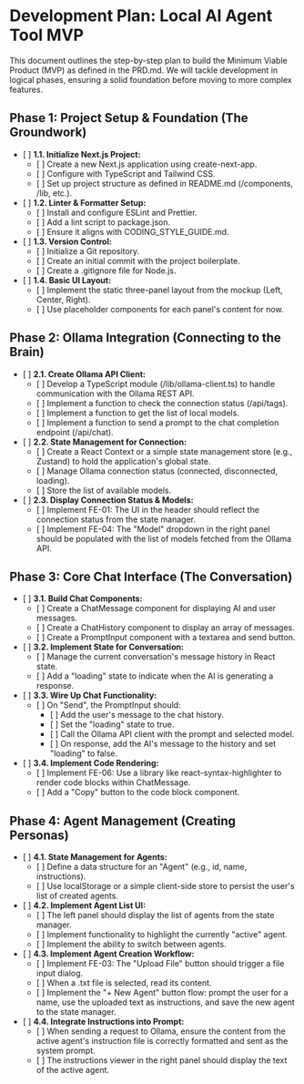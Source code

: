 # Development Plan: Local AI Agent Tool MVP

This document outlines the step-by-step plan to build the Minimum Viable Product (MVP) as defined in the PRD.md. We will tackle development in logical phases, ensuring a solid foundation before moving to more complex features.

## Phase 1: Project Setup & Foundation (The Groundwork)

- \[ \] **1.1. Initialize Next.js Project:**
  - \[ \] Create a new Next.js application using create-next-app.
  - \[ \] Configure with TypeScript and Tailwind CSS.
  - \[ \] Set up project structure as defined in README.md (/components, /lib, etc.).
- \[ \] **1.2. Linter & Formatter Setup:**
  - \[ \] Install and configure ESLint and Prettier.
  - \[ \] Add a lint script to package.json.
  - \[ \] Ensure it aligns with CODING_STYLE_GUIDE.md.
- \[ \] **1.3. Version Control:**
  - \[ \] Initialize a Git repository.
  - \[ \] Create an initial commit with the project boilerplate.
  - \[ \] Create a .gitignore file for Node.js.
- \[ \] **1.4. Basic UI Layout:**
  - \[ \] Implement the static three-panel layout from the mockup (Left, Center, Right).
  - \[ \] Use placeholder components for each panel's content for now.

## Phase 2: Ollama Integration (Connecting to the Brain)

- \[ \] **2.1. Create Ollama API Client:**
  - \[ \] Develop a TypeScript module (/lib/ollama-client.ts) to handle communication with the Ollama REST API.
  - \[ \] Implement a function to check the connection status (/api/tags).
  - \[ \] Implement a function to get the list of local models.
  - \[ \] Implement a function to send a prompt to the chat completion endpoint (/api/chat).
- \[ \] **2.2. State Management for Connection:**
  - \[ \] Create a React Context or a simple state management store (e.g., Zustand) to hold the application's global state.
  - \[ \] Manage Ollama connection status (connected, disconnected, loading).
  - \[ \] Store the list of available models.
- \[ \] **2.3. Display Connection Status & Models:**
  - \[ \] Implement FE-01: The UI in the header should reflect the connection status from the state manager.
  - \[ \] Implement FE-04: The "Model" dropdown in the right panel should be populated with the list of models fetched from the Ollama API.

## Phase 3: Core Chat Interface (The Conversation)

- \[ \] **3.1. Build Chat Components:**
  - \[ \] Create a ChatMessage component for displaying AI and user messages.
  - \[ \] Create a ChatHistory component to display an array of messages.
  - \[ \] Create a PromptInput component with a textarea and send button.
- \[ \] **3.2. Implement State for Conversation:**
  - \[ \] Manage the current conversation's message history in React state.
  - \[ \] Add a "loading" state to indicate when the AI is generating a response.
- \[ \] **3.3. Wire Up Chat Functionality:**
  - \[ \] On "Send", the PromptInput should:
    - \[ \] Add the user's message to the chat history.
    - \[ \] Set the "loading" state to true.
    - \[ \] Call the Ollama API client with the prompt and selected model.
    - \[ \] On response, add the AI's message to the history and set "loading" to false.
- \[ \] **3.4. Implement Code Rendering:**
  - \[ \] Implement FE-06: Use a library like react-syntax-highlighter to render code blocks within ChatMessage.
  - \[ \] Add a "Copy" button to the code block component.

## Phase 4: Agent Management (Creating Personas)

- \[ \] **4.1. State Management for Agents:**
  - \[ \] Define a data structure for an "Agent" (e.g., id, name, instructions).
  - \[ \] Use localStorage or a simple client-side store to persist the user's list of created agents.
- \[ \] **4.2. Implement Agent List UI:**
  - \[ \] The left panel should display the list of agents from the state manager.
  - \[ \] Implement functionality to highlight the currently "active" agent.
  - \[ \] Implement the ability to switch between agents.
- \[ \] **4.3. Implement Agent Creation Workflow:**
  - \[ \] Implement FE-03: The "Upload File" button should trigger a file input dialog.
  - \[ \] When a .txt file is selected, read its content.
  - \[ \] Implement the "+ New Agent" button flow: prompt the user for a name, use the uploaded text as instructions, and save the new agent to the state manager.
- \[ \] **4.4. Integrate Instructions into Prompt:**
  - \[ \] When sending a request to Ollama, ensure the content from the active agent's instruction file is correctly formatted and sent as the system prompt.
  - \[ \] The instructions viewer in the right panel should display the text of the active agent.